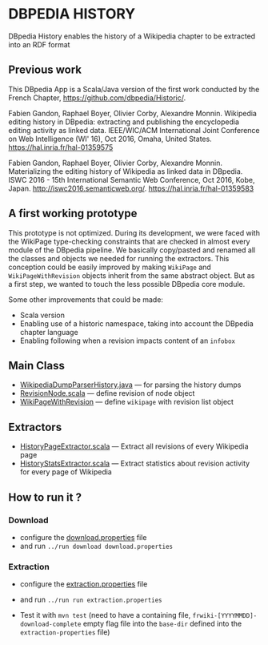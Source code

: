 # DBPEDIA HISTORY

DBpedia History enables the history of a Wikipedia chapter to be extracted into an RDF format 


## Previous work

This DBpedia App is a Scala/Java version of the first work conducted by the French Chapter, <https://github.com/dbpedia/Historic/>.

Fabien Gandon, Raphael Boyer, Olivier Corby, Alexandre Monnin. Wikipedia editing history in DBpedia: extracting and publishing the encyclopedia editing activity as linked data. IEEE/WIC/ACM International Joint Conference on Web Intelligence (WI' 16), Oct 2016, Omaha, United States. <hal-01359575>
https://hal.inria.fr/hal-01359575

Fabien Gandon, Raphael Boyer, Olivier Corby, Alexandre Monnin. Materializing the editing history of Wikipedia as linked data in DBpedia. ISWC 2016 - 15th International Semantic Web Conference, Oct 2016, Kobe, Japan. <http://iswc2016.semanticweb.org/>. <hal-01359583>
https://hal.inria.fr/hal-01359583

## A first working prototype

This prototype is not optimized. During its development, we were faced with the WikiPage type-checking constraints that are checked in almost every module of the DBpedia pipeline.
We basically copy/pasted and renamed all the classes and objects we needed for running the extractors.
This conception could be easily improved by making `WikiPage` and `WikiPageWithRevision` objects inherit from the same abstract object.
But as a first step, we wanted to touch the less possible DBpedia core module.

Some other improvements that could be made:
* Scala version
* Enabling use of a historic namespace, taking into account the DBpedia chapter language
* Enabling following when a revision impacts content of an `infobox`

## Main Class

* [WikipediaDumpParserHistory.java](src/main/java/org/dbpedia/extraction/sources/WikipediaDumpParserHistory.java) — for parsing the history dumps
* [RevisionNode.scala](src/main/scala/org/dbpedia/extraction/wikiparser/RevisionNode.scala) — define revision of node object
* [WikiPageWithRevision](src/main/scala/org/dbpedia/extraction/wikiparser/WikiPageWithRevisions.scala) — define `wikipage` with revision list object 

## Extractors 

* [HistoryPageExtractor.scala](src/main/scala/org/dbpedia/extraction/mappings/HistoryPageExtractor.scala) — Extract all revisions of every Wikipedia page
* [HistoryStatsExtractor.scala](src/main/scala/org/dbpedia/extraction/mappings/HistoryStatsExtractor.scala) — Extract statistics about revision activity for every page of Wikipedia

## How to run it ? 

### Download 

* configure the [download.properties](download.properties) file 
* and run  ```../run download download.properties```

### Extraction

* configure the [extraction.properties](extraction.properties) file
* and run  ```../run run extraction.properties```

* Test it with `mvn test` (need to have a containing file, `frwiki-[YYYYMMDD]-download-complete` empty flag file into the `base-dir` defined into the `extraction-properties` file)